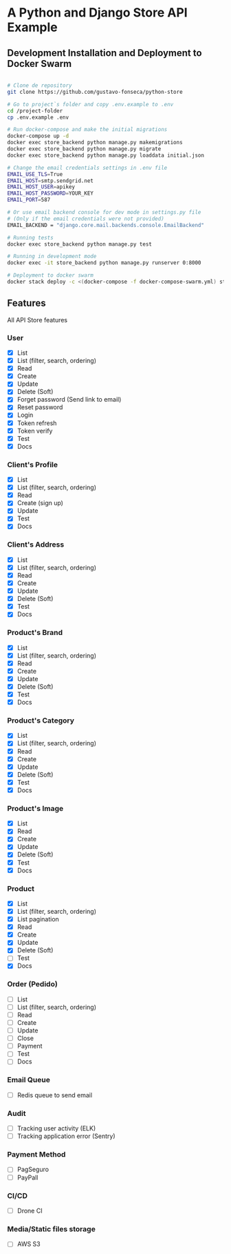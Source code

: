 # A Python and Django Store API Example

## Development Installation and Deployment to Docker Swarm

```bash

# Clone de repository
git clone https://github.com/gustavo-fonseca/python-store

# Go to project`s folder and copy .env.example to .env
cd /project-folder
cp .env.example .env

# Run docker-compose and make the initial migrations
docker-compose up -d
docker exec store_backend python manage.py makemigrations
docker exec store_backend python manage.py migrate
docker exec store_backend python manage.py loaddata initial.json

# Change the email credentials settings in .env file
EMAIL_USE_TLS=True
EMAIL_HOST=smtp.sendgrid.net
EMAIL_HOST_USER=apikey
EMAIL_HOST_PASSWORD=YOUR_KEY
EMAIL_PORT=587

# Or use email backend console for dev mode in settings.py file
# (Only if the email credentials were not provided)
EMAIL_BACKEND = "django.core.mail.backends.console.EmailBackend"

# Running tests
docker exec store_backend python manage.py test

# Running in development mode
docker exec -it store_backend python manage.py runserver 0:8000

# Deployment to docker swarm
docker stack deploy -c <(docker-compose -f docker-compose-swarm.yml) store

```

## Features

All API Store features

### User
- [x] List 
- [x] List (filter, search, ordering)
- [x] Read 
- [x] Create 
- [x] Update 
- [x] Delete (Soft)
- [x] Forget password (Send link to email)
- [x] Reset password
- [x] Login
- [x] Token refresh
- [x] Token verify
- [x] Test
- [x] Docs

### Client's Profile
- [x] List 
- [x] List (filter, search, ordering)
- [x] Read 
- [x] Create (sign up)
- [x] Update 
- [x] Test
- [x] Docs

### Client's Address
- [x] List 
- [x] List (filter, search, ordering)
- [x] Read 
- [x] Create 
- [x] Update 
- [x] Delete (Soft)
- [x] Test
- [x] Docs

### Product's Brand
- [x] List 
- [x] List (filter, search, ordering)
- [x] Read 
- [x] Create 
- [x] Update 
- [x] Delete (Soft)
- [x] Test
- [x] Docs

### Product's Category
- [x] List 
- [x] List (filter, search, ordering)
- [x] Read 
- [x] Create 
- [x] Update 
- [x] Delete (Soft)
- [x] Test
- [x] Docs

### Product's Image
- [x] List 
- [x] Read 
- [x] Create 
- [x] Update 
- [x] Delete (Soft)
- [x] Test
- [x] Docs

### Product
- [x] List 
- [x] List (filter, search, ordering)
- [x] List pagination
- [x] Read 
- [x] Create 
- [x] Update 
- [x] Delete (Soft)
- [ ] Test
- [x] Docs

### Order (Pedido)
- [ ] List 
- [ ] List (filter, search, ordering)
- [ ] Read 
- [ ] Create 
- [ ] Update 
- [ ] Close
- [ ] Payment
- [ ] Test
- [ ] Docs

### Email Queue
- [ ] Redis queue to send email

### Audit
- [ ] Tracking user activity (ELK)
- [ ] Tracking application error (Sentry)

### Payment Method
- [ ] PagSeguro
- [ ] PayPall

### CI/CD
- [ ] Drone CI

### Media/Static files storage
- [ ] AWS S3
